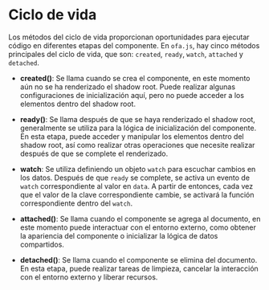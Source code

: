 <template is="exm-article">
<a href="../../publics/examples/life-cycle/demo.html" preview></a>
<a href="../../publics/examples/life-cycle/test-demo.html" main></a>
</template>

# Ciclo de vida

Los métodos del ciclo de vida proporcionan oportunidades para ejecutar código en diferentes etapas del componente. En `ofa.js`, hay cinco métodos principales del ciclo de vida, que son: `created`, `ready`, `watch`, `attached` y `detached`.

- **created()**: Se llama cuando se crea el componente, en este momento aún no se ha renderizado el shadow root. Puede realizar algunas configuraciones de inicialización aquí, pero no puede acceder a los elementos dentro del shadow root.

- **ready()**: Se llama después de que se haya renderizado el shadow root, generalmente se utiliza para la lógica de inicialización del componente. En esta etapa, puede acceder y manipular los elementos dentro del shadow root, así como realizar otras operaciones que necesite realizar después de que se complete el renderizado.

- **watch**: Se utiliza definiendo un objeto `watch` para escuchar cambios en los datos. Después de que `ready` se complete, se activa un evento de `watch` correspondiente al valor en `data`. A partir de entonces, cada vez que el valor de la clave correspondiente cambie, se activará la función correspondiente dentro del `watch`.

- **attached()**: Se llama cuando el componente se agrega al documento, en este momento puede interactuar con el entorno externo, como obtener la apariencia del componente o inicializar la lógica de datos compartidos.

- **detached()**: Se llama cuando el componente se elimina del documento. En esta etapa, puede realizar tareas de limpieza, cancelar la interacción con el entorno externo y liberar recursos.



